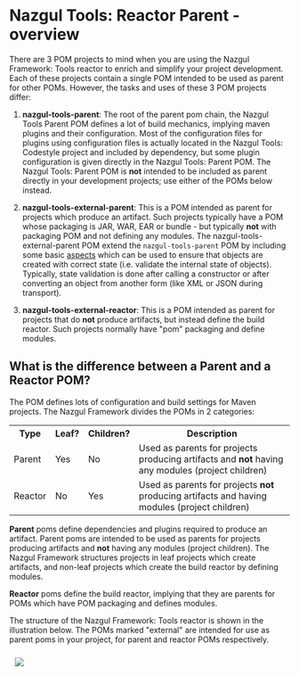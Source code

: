 # Nazgul Tools: Reactor Parent - overview

There are 3 POM projects to mind when you are using the Nazgul Framework: Tools reactor to enrich
and simplify your project development. Each of these projects contain a single POM intended to
be used as parent for other POMs. However, the tasks and uses of these 3 POM projects differ:

1. **nazgul-tools-parent**: The root of the parent pom chain, the Nazgul Tools Parent POM defines
   a lot of build mechanics, implying maven plugins and their configuration. Most of the configuration
   files for plugins using configuration files is actually located in the Nazgul Tools: Codestyle
   project and included by dependency, but some plugin configuration is given directly in the
   Nazgul Tools: Parent POM. The Nazgul Tools: Parent POM is **not** intended to be included as
   parent directly in your development projects; use either of the POMs below instead.

2. **nazgul-tools-external-parent**: This is a POM intended as parent for projects
   which produce an artifact. Such projects typically have a POM whose packaging is JAR, WAR, EAR
   or bundle - but typically **not** with packaging POM and not defining any modules.
   The nazgul-tools-external-parent POM extend the `nazgul-tools-parent` POM by including some basic
   <a href="http://en.wikipedia.org/wiki/Aspect-oriented_programming">aspects</a> which can be
   used to ensure that objects are created with correct state (i.e. validate the internal state
   of objects). Typically, state validation is done after calling a constructor or after converting
   an object from another form (like XML or JSON during transport).

3.  **nazgul-tools-external-reactor**: This is a POM intended as parent for projects that do
    **not** produce artifacts, but instead define the build reactor. Such projects normally have
    "pom" packaging and define modules.

## What is the difference between a Parent and a Reactor POM?

The POM defines lots of configuration and build settings for Maven projects.
The Nazgul Framework divides the POMs in 2 categories:

<table>
    <tr>
        <th>Type</th>
        <th>Leaf?</th>
        <th>Children?</th>
        <th>Description</th>
    </tr>
    <tr>
        <td>Parent</td>
        <td>Yes</td>
        <td>No</td>
        <td>Used as parents for projects producing artifacts and <b>not</b> having any modules (project children)</td>
    </tr>
    <tr>
        <td>Reactor</td>
        <td>No</td>
        <td>Yes</td>
        <td>Used as parents for projects <b>not</b> producing artifacts and having modules (project children)</td>
    </tr>
</table>

**Parent** poms define dependencies and plugins required to produce an artifact.
Parent poms are intended to be used as parents for projects producing artifacts and **not** having
any modules (project children). The Nazgul Framework structures projects in leaf projects
which create artifacts, and non-leaf projects which create the build reactor by defining modules.

**Reactor** poms define the build reactor, implying that they are parents for POMs which have
POM packaging and defines modules.

The structure of the Nazgul Framework: Tools reactor is shown in the illustration below.
The POMs marked "external" are intended for use as parent poms in your project, for parent
and reactor POMs respectively.

<img src="images/plantuml/nazgul_tools.png" style="margin:10px;" />